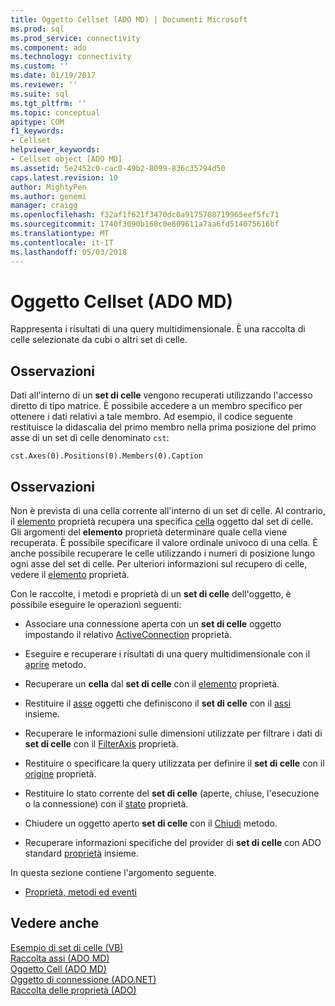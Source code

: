 ```yaml
---
title: Oggetto Cellset (ADO MD) | Documenti Microsoft
ms.prod: sql
ms.prod_service: connectivity
ms.component: ado
ms.technology: connectivity
ms.custom: ''
ms.date: 01/19/2017
ms.reviewer: ''
ms.suite: sql
ms.tgt_pltfrm: ''
ms.topic: conceptual
apitype: COM
f1_keywords:
- Cellset
helpviewer_keywords:
- Cellset object [ADO MD]
ms.assetid: 5e2452c0-cac0-49b2-8099-836c35794d50
caps.latest.revision: 10
author: MightyPen
ms.author: genemi
manager: craigg
ms.openlocfilehash: f32af1f621f3470dc0a9175708719965eef5fc71
ms.sourcegitcommit: 1740f3090b168c0e809611a7aa6fd514075616bf
ms.translationtype: MT
ms.contentlocale: it-IT
ms.lasthandoff: 05/03/2018
---
```

# <a name="cellset-object-ado-md"></a>Oggetto Cellset (ADO MD)
Rappresenta i risultati di una query multidimensionale. È una raccolta di celle selezionate da cubi o altri set di celle.  
  
## <a name="remarks"></a>Osservazioni  
 Dati all'interno di un **set di celle** vengono recuperati utilizzando l'accesso diretto di tipo matrice. È possibile accedere a un membro specifico per ottenere i dati relativi a tale membro. Ad esempio, il codice seguente restituisce la didascalia del primo membro nella prima posizione del primo asse di un set di celle denominato `cst`:  
  
```  
cst.Axes(0).Positions(0).Members(0).Caption  
```  
  
## <a name="remarks"></a>Osservazioni  
 Non è prevista di una cella corrente all'interno di un set di celle. Al contrario, il [elemento](../../../ado/reference/ado-md-api/item-property-ado-md-cellset.md) proprietà recupera una specifica [cella](../../../ado/reference/ado-md-api/cell-object-ado-md.md) oggetto dal set di celle. Gli argomenti del **elemento** proprietà determinare quale cella viene recuperata. È possibile specificare il valore ordinale univoco di una cella. È anche possibile recuperare le celle utilizzando i numeri di posizione lungo ogni asse del set di celle. Per ulteriori informazioni sul recupero di celle, vedere il [elemento](../../../ado/reference/ado-md-api/item-property-ado-md-cellset.md) proprietà.  
  
 Con le raccolte, i metodi e proprietà di un **set di celle** dell'oggetto, è possibile eseguire le operazioni seguenti:  
  
-   Associare una connessione aperta con un **set di celle** oggetto impostando il relativo [ActiveConnection](../../../ado/reference/ado-md-api/activeconnection-property-ado-md.md) proprietà.  
  
-   Eseguire e recuperare i risultati di una query multidimensionale con il [aprire](../../../ado/reference/ado-md-api/open-method-ado-md.md) metodo.  
  
-   Recuperare un **cella** dal **set di celle** con il [elemento](../../../ado/reference/ado-md-api/item-property-ado-md-cellset.md) proprietà.  
  
-   Restituire il [asse](../../../ado/reference/ado-md-api/axis-object-ado-md.md) oggetti che definiscono il **set di celle** con il [assi](../../../ado/reference/ado-md-api/axes-collection-ado-md.md) insieme.  
  
-   Recuperare le informazioni sulle dimensioni utilizzate per filtrare i dati di **set di celle** con il [FilterAxis](../../../ado/reference/ado-md-api/filteraxis-property-ado-md.md) proprietà.  
  
-   Restituire o specificare la query utilizzata per definire il **set di celle** con il [origine](../../../ado/reference/ado-md-api/source-property-ado-md.md) proprietà.  
  
-   Restituire lo stato corrente del **set di celle** (aperte, chiuse, l'esecuzione o la connessione) con il [stato](../../../ado/reference/ado-md-api/state-property-ado-md.md) proprietà.  
  
-   Chiudere un oggetto aperto **set di celle** con il [Chiudi](../../../ado/reference/ado-md-api/close-method-ado-md.md) metodo.  
  
-   Recuperare informazioni specifiche del provider di **set di celle** con ADO standard [proprietà](../../../ado/reference/ado-api/properties-collection-ado.md) insieme.  
  
 In questa sezione contiene l'argomento seguente.  
  
-   [Proprietà, metodi ed eventi](../../../ado/reference/ado-md-api/cellset-object-properties-methods-and-events.md)  
  
## <a name="see-also"></a>Vedere anche  
 [Esempio di set di celle (VB)](../../../ado/reference/ado-md-api/cellset-example-vb.md)   
 [Raccolta assi (ADO MD)](../../../ado/reference/ado-md-api/axes-collection-ado-md.md)   
 [Oggetto Cell (ADO MD)](../../../ado/reference/ado-md-api/cell-object-ado-md.md)   
 [Oggetto di connessione (ADO.NET)](../../../ado/reference/ado-api/connection-object-ado.md)   
 [Raccolta delle proprietà (ADO)](../../../ado/reference/ado-api/properties-collection-ado.md)
